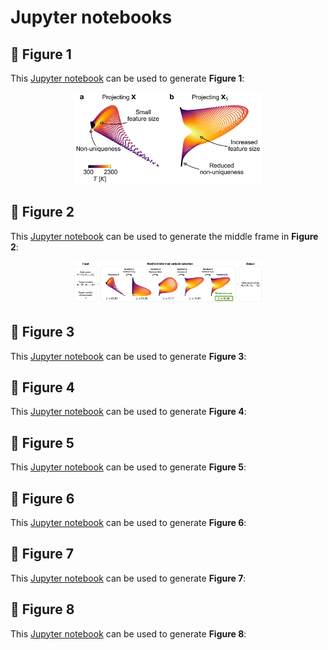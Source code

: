 # Jupyter notebooks

## 📄 **Figure 1**

This [Jupyter notebook](paper-Figure-1-X-vs-XS-demo.ipynb) can be used to generate **Figure 1**:

<p align="center">
  <img src="https://github.com/kamilazdybal/manifold-informed-state-vector-subset/raw/main/figures/Figure-1.png" width="300">
</p>

## 📄 **Figure 2**

This [Jupyter notebook](paper-Figure-2-backward-variable-selection-algorithm-explanation.ipynb) can be used to generate the middle frame in **Figure 2**:

<p align="center">
  <img src="https://github.com/kamilazdybal/manifold-informed-state-vector-subset/raw/main/figures/Figure-2.png" width="300">
</p>

## 📄 **Figure 3**

This [Jupyter notebook](paper-Figure-3-choice-of-target-variables-demo.ipynb) can be used to generate **Figure 3**:



## 📄 **Figure 4**

This [Jupyter notebook](paper-Figure-4-selecting-minor-species-demo.ipynb) can be used to generate **Figure 4**:



## 📄 **Figure 5**

This [Jupyter notebook](paper-Figure-5-scalings-and-subsetting-ranking.ipynb) can be used to generate **Figure 5**:



## 📄 **Figure 6**

This [Jupyter notebook](paper-Figure-6-scalings-and-subsetting-ranking-across-dimensionality.ipynb) can be used to generate **Figure 6**:



## 📄 **Figure 7**

This [Jupyter notebook](paper-Figure-7-regression-correlation-SYNGAS.ipynb) can be used to generate **Figure 7**:



## 📄 **Figure 8**

This [Jupyter notebook](paper-Figure-8-kernel-regression-of-all-variables.ipynb) can be used to generate **Figure 8**:


